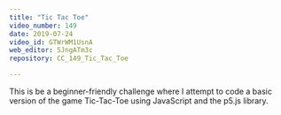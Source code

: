 ```yaml
---
title: "Tic Tac Toe"
video_number: 149
date: 2019-07-24
video_id: GTWrWM1UsnA
web_editor: 5JngATm3c
repository: CC_149_Tic_Tac_Toe

---
```

This is be a beginner-friendly challenge where I attempt to code a basic version of the game Tic-Tac-Toe using JavaScript and the p5.js library.